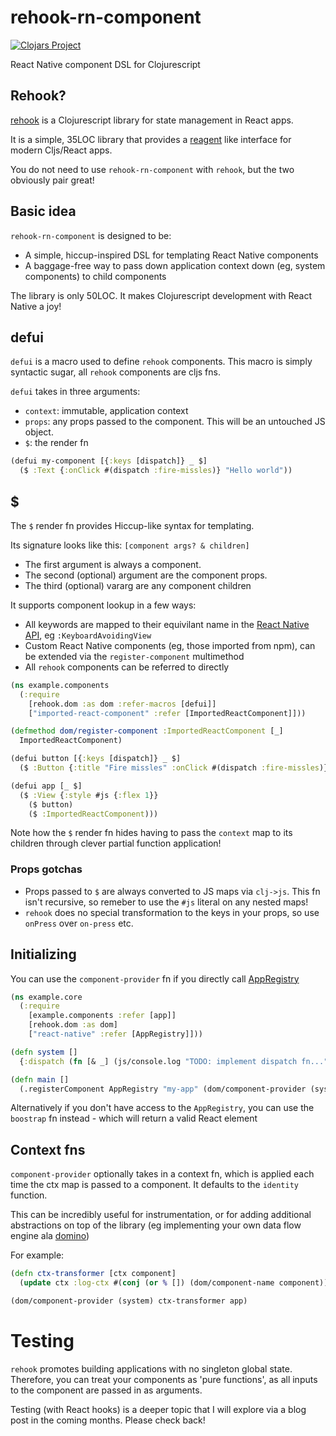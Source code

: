 # rehook-rn-component

[![Clojars Project](https://img.shields.io/clojars/v/wavejumper/rehook-rn-component.svg)](https://clojars.org/wavejumper/rehook-rn-component)

React Native component DSL for Clojurescript

## Rehook?

[rehook](https://github.com/wavejumper/rehook/) is a Clojurescript library for state management in React apps. 

It is a simple, 35LOC library that provides a [reagent](https://github.com/reagent-project/reagent) like interface for modern Cljs/React apps.

You do not need to use `rehook-rn-component` with `rehook`, but the two obviously pair great! 

## Basic idea

`rehook-rn-component` is designed to be: 

* A simple, hiccup-inspired DSL for templating React Native components
* A baggage-free way to pass down application context down (eg, system components) to child components

The library is only 50LOC. It makes Clojurescript development with React Native a joy!

## defui 

`defui` is a macro used to define `rehook` components. This macro is simply syntactic sugar, all `rehook` components are cljs fns.

`defui` takes in three arguments:

* `context`: immutable, application context
* `props`: any props passed to the component. This will be an untouched JS object.
* `$`: the render fn

```clojure
(defui my-component [{:keys [dispatch]} _ $] 
  ($ :Text {:onClick #(dispatch :fire-missles)} "Hello world"))
```

## $

The `$` render fn provides Hiccup-like syntax for templating. 

Its signature looks like this: 
`[component args? & children]`

* The first argument is always a component. 
* The second (optional) argument are the component props.
* The third (optional) vararg are any component children

It supports component lookup in a few ways:

* All keywords are mapped to their equivilant name in the [React Native API](https://facebook.github.io/react-native/docs/activityindicator), eg `:KeyboardAvoidingView`
* Custom React Native components (eg, those imported from npm), can be extended via the `register-component` multimethod
* All `rehook` components can be referred to directly

```clojure 
(ns example.components
  (:require 
    [rehook.dom :as dom :refer-macros [defui]]
    ["imported-react-component" :refer [ImportedReactComponent]]))

(defmethod dom/register-component :ImportedReactComponent [_]
  ImportedReactComponent)

(defui button [{:keys [dispatch]} _ $]
  ($ :Button {:title "Fire missles" :onClick #(dispatch :fire-missles)}))

(defui app [_ $]
  ($ :View {:style #js {:flex 1}}
    ($ button)
    ($ :ImportedReactComponent)))
```

Note how the `$` render fn hides having to pass the `context` map to its children through clever partial function application!

### Props gotchas

* Props passed to `$` are always converted to JS maps via `clj->js`. This fn isn't recursive, so remeber to use the `#js` literal on any nested maps!
* `rehook` does no special transformation to the keys in your props, so use `onPress` over `on-press` etc.

## Initializing

You can use the `component-provider` fn if you directly call [AppRegistry](https://facebook.github.io/react-native/docs/appregistry)

```clojure 
(ns example.core
  (:require 
    [example.components :refer [app]]
    [rehook.dom :as dom]
    ["react-native" :refer [AppRegistry]]))

(defn system []
  {:dispatch (fn [& _] (js/console.log "TODO: implement dispatch fn..."))})

(defn main []
  (.registerComponent AppRegistry "my-app" (dom/component-provider (system) app))
```

Alternatively if you don't have access to the `AppRegistry`, you can use the `boostrap` fn instead - which will return a valid React element

## Context fns

`component-provider` optionally takes in a context fn, which is applied each time the ctx map is passed to a component. It defaults to the `identity` function.

This can be incredibly useful for instrumentation, or for adding additional abstractions on top of the library (eg implementing your own data flow engine ala [domino](https://domino-clj.github.io/))

For example:

```clojure 
(defn ctx-transformer [ctx component]  
  (update ctx :log-ctx #(conj (or % []) (dom/component-name component))))

(dom/component-provider (system) ctx-transformer app)
```

# Testing

`rehook` promotes building applications with no singleton global state.
 Therefore, you can treat your components as 'pure functions', as all inputs to the component are passed in as arguments.

Testing (with React hooks) is a deeper topic that I will explore via a blog post in the coming months. Please check back!

 
